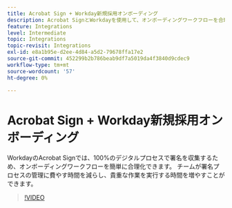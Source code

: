 ```yaml
---
title: Acrobat Sign + Workday新規採用オンボーディング
description: Acrobat SignとWorkdayを使用して、オンボーディングワークフローを合理化する方法について説明します
feature: Integrations
level: Intermediate
topic: Integrations
topic-revisit: Integrations
exl-id: e8a1b95e-d2ee-4d84-a5d2-79678ffa17e2
source-git-commit: 452299b2b786beab9df7a5019da4f3840d9cdec9
workflow-type: tm+mt
source-wordcount: '57'
ht-degree: 0%

---
```


# Acrobat Sign + Workday新規採用オンボーディング

WorkdayのAcrobat Signでは、100%のデジタルプロセスで署名を収集するため、オンボーディングワークフローを簡単に合理化できます。 チームが署名プロセスの管理に費やす時間を減らし、貴重な作業を実行する時間を増やすことができます。

>[!VIDEO](https://video.tv.adobe.com/v/3418984?quality=12&learn=on&hidetitle=true)